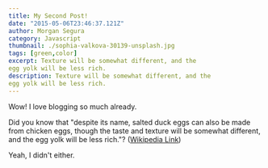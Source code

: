 ```yaml
---
title: My Second Post!
date: "2015-05-06T23:46:37.121Z"
author: Morgan Segura
category: Javascript
thumbnail: ./sophia-valkova-30139-unsplash.jpg
tags: [green,color]
excerpt: Texture will be somewhat different, and the
egg yolk will be less rich.
description: Texture will be somewhat different, and the
egg yolk will be less rich.
---
```


Wow! I love blogging so much already.

Did you know that "despite its name, salted duck eggs can also be made from
chicken eggs, though the taste and texture will be somewhat different, and the
egg yolk will be less rich."?
([Wikipedia Link](http://en.wikipedia.org/wiki/Salted_duck_egg))

Yeah, I didn't either.

